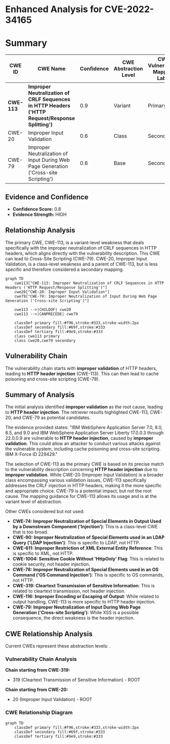 # Enhanced Analysis for CVE-2022-34165

# Summary
| CWE ID | CWE Name | Confidence | CWE Abstraction Level | CWE Vulnerability Mapping Label | CWE-Vulnerability Mapping Notes |
|---|---|---|---|---|---|
| **CWE-113** | **Improper Neutralization of CRLF Sequences in HTTP Headers ('HTTP Request/Response Splitting')** | 0.9 | Variant | Primary | Allowed |
| CWE-20 | Improper Input Validation | 0.6 | Class | Secondary | Discouraged |
| CWE-79 | Improper Neutralization of Input During Web Page Generation ('Cross-site Scripting') | 0.6 | Base | Secondary | Allowed |

## Evidence and Confidence

*   **Confidence Score:** 0.8
*   **Evidence Strength:** HIGH

## Relationship Analysis
The primary CWE, CWE-113, is a variant-level weakness that deals specifically with the improper neutralization of CRLF sequences in HTTP headers, which aligns directly with the vulnerability description. This CWE can lead to Cross-Site Scripting (CWE-79). CWE-20, Improper Input Validation, is a class-level weakness and a parent of CWE-113, but is less specific and therefore considered a secondary mapping.

```mermaid
graph TD
    cwe113["CWE-113: Improper Neutralization of CRLF Sequences in HTTP Headers ('HTTP Request/Response Splitting')"]
    cwe20["CWE-20: Improper Input Validation"]
    cwe79["CWE-79: Improper Neutralization of Input During Web Page Generation ('Cross-site Scripting')"]
    
    cwe113 -->|CHILDOF| cwe20
    cwe113 -->|CANPRECEDE| cwe79
    
    classDef primary fill:#f96,stroke:#333,stroke-width:2px
    classDef secondary fill:#69f,stroke:#333
    classDef tertiary fill:#9e9,stroke:#333
    class cwe113 primary
    class cwe20,cwe79 secondary
```

## Vulnerability Chain
The vulnerability chain starts with **improper validation** of HTTP headers, leading to **HTTP header injection** (CWE-113). This can then lead to cache poisoning and cross-site scripting (CWE-79).

## Summary of Analysis
The initial analysis identified **improper validation** as the root cause, leading to **HTTP header injection**. The retriever results highlighted CWE-113, CWE-20, and CWE-79 as potential candidates.

The evidence provided states: "IBM WebSphere Application Server 7.0, 8.0, 8.5, and 9.0 and IBM WebSphere Application Server Liberty 17.0.0.3 through 22.0.0.9 are vulnerable to **HTTP header injection**, caused by **improper validation**. This could allow an attacker to conduct various attacks against the vulnerable system, including cache poisoning and cross-site scripting. IBM X-Force ID 229429."

The selection of CWE-113 as the primary CWE is based on its precise match to the vulnerability description concerning **HTTP header injection** due to **improper validation**. While CWE-20 (Improper Input Validation) is a broader class encompassing various validation issues, CWE-113 specifically addresses the CRLF injection in HTTP headers, making it the more specific and appropriate choice. CWE-79 is a potential impact, but not the root cause. The mapping guidance for CWE-113 allows its usage and is at the variant level of abstraction.

Other CWEs considered but not used:

*   **CWE-74: Improper Neutralization of Special Elements in Output Used by a Downstream Component ('Injection')**: This is a class-level CWE that is too broad.
*   **CWE-90: Improper Neutralization of Special Elements used in an LDAP Query ('LDAP Injection')**: This is specific to LDAP, not HTTP.
*   **CWE-611: Improper Restriction of XML External Entity Reference**: This is specific to XML, not HTTP.
*   **CWE-1004: Sensitive Cookie Without 'HttpOnly' Flag**: This is related to cookie security, not header injection.
*   **CWE-78: Improper Neutralization of Special Elements used in an OS Command ('OS Command Injection')**: This is specific to OS commands, not HTTP.
*   **CWE-319: Cleartext Transmission of Sensitive Information**: This is related to cleartext transmission, not header injection.
*   **CWE-116: Improper Encoding or Escaping of Output**: While related to output handling, CWE-113 is more specific to HTTP header injection.
*   **CWE-79: Improper Neutralization of Input During Web Page Generation ('Cross-site Scripting')**: While XSS is a possible consequence, the direct weakness is the header injection.


## CWE Relationship Analysis

Current CWEs represent these abstraction levels: .


### Vulnerability Chain Analysis

**Chain starting from CWE-319:**
- 319 (Cleartext Transmission of Sensitive Information) - ROOT


**Chain starting from CWE-20:**
- 20 (Improper Input Validation) - ROOT



### CWE Relationship Diagram

```mermaid
graph TD
    classDef primary fill:#f96,stroke:#333,stroke-width:2px
    classDef secondary fill:#69f,stroke:#333
    classDef tertiary fill:#9e9,stroke:#333
```